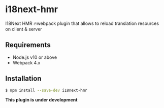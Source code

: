 # i18next-hmr
I18Next HMR 🔥webpack plugin that allows to reload translation resources on client &amp; server

## Requirements

- Node.js v10 or above
- Webpack 4.x

## Installation

```sh
$ npm install --save-dev i18next-hmr
```

**This plugin is under development**
